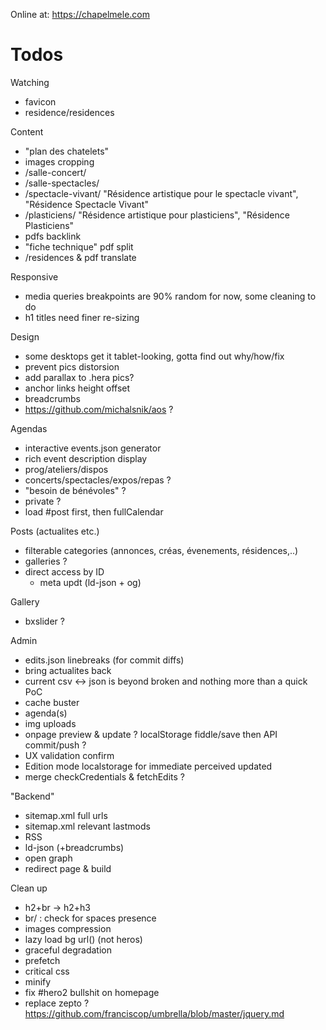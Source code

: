 Online at: https://chapelmele.com


Todos
=====

Watching
* favicon
* residence/residences

Content
* "plan des chatelets"
* images cropping
* /salle-concert/
* /salle-spectacles/
* /spectacle-vivant/ "Résidence artistique pour le spectacle vivant", "Résidence Spectacle Vivant"
* /plasticiens/ "Résidence artistique pour plasticiens", "Résidence Plasticiens"
* pdfs backlink
* "fiche technique" pdf split
* /residences & pdf translate

Responsive
* media queries breakpoints are 90% random for now, some cleaning to do
* h1 titles need finer re-sizing

Design
* some desktops get it tablet-looking, gotta find out why/how/fix
* prevent pics distorsion
* add parallax to .hera pics?
* anchor links height offset
* breadcrumbs
* https://github.com/michalsnik/aos ?

Agendas
* interactive events.json generator
* rich event description display
* prog/ateliers/dispos
* concerts/spectacles/expos/repas ?
* "besoin de bénévoles" ?
* private ?
* load #post first, then fullCalendar

Posts (actualites etc.)
* filterable categories (annonces, créas, évenements, résidences,..)
* galleries ?
* direct access by ID
	* meta updt (ld-json + og)

Gallery
* bxslider ?


Admin
* edits.json linebreaks (for commit diffs)
* bring actualites back
* current csv <-> json is beyond broken and nothing more than a quick PoC
* cache buster
* agenda(s)
* img uploads
* onpage preview & update ? localStorage fiddle/save then API commit/push ?
* UX validation confirm
* Edition mode localstorage for immediate perceived updated
* merge checkCredentials & fetchEdits ?

"Backend"
* sitemap.xml full urls
* sitemap.xml relevant lastmods
* RSS
* ld-json (+breadcrumbs)
* open graph
* redirect page & build

Clean up
* h2+br -> h2+h3
* br/ : check for spaces presence
* images compression
* lazy load bg url() (not heros)
* graceful degradation
* prefetch
* critical css
* minify
* fix #hero2 bullshit on homepage
* replace zepto ?
	https://github.com/franciscop/umbrella/blob/master/jquery.md

